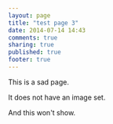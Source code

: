 ```yaml
---
layout: page
title: "test page 3"
date: 2014-07-14 14:43
comments: true
sharing: true
published: true
footer: true
---
```


This is a sad page.

It does not have an image set.

<!--more-->

And this won't show.